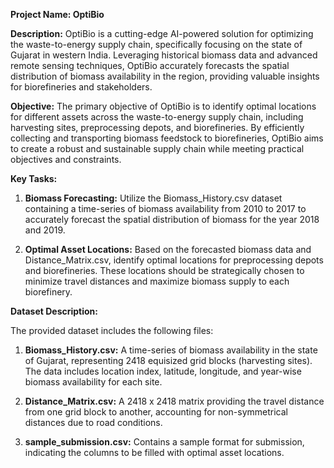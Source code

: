 **Project Name: OptiBio**

**Description:** OptiBio is a cutting-edge AI-powered solution for optimizing the waste-to-energy supply chain, specifically focusing on the state of Gujarat in western India. Leveraging historical biomass data and advanced remote sensing techniques, OptiBio accurately forecasts the spatial distribution of biomass availability in the region, providing valuable insights for biorefineries and stakeholders.

**Objective:** The primary objective of OptiBio is to identify optimal locations for different assets across the waste-to-energy supply chain, including harvesting sites, preprocessing depots, and biorefineries. By efficiently collecting and transporting biomass feedstock to biorefineries, OptiBio aims to create a robust and sustainable supply chain while meeting practical objectives and constraints.

**Key Tasks:**

1. **Biomass Forecasting:** Utilize the Biomass_History.csv dataset containing a time-series of biomass availability from 2010 to 2017 to accurately forecast the spatial distribution of biomass for the year 2018 and 2019.

2. **Optimal Asset Locations:** Based on the forecasted biomass data and Distance_Matrix.csv, identify optimal locations for preprocessing depots and biorefineries. These locations should be strategically chosen to minimize travel distances and maximize biomass supply to each biorefinery.

**Dataset Description:**

The provided dataset includes the following files:

1. **Biomass_History.csv:** A time-series of biomass availability in the state of Gujarat, representing 2418 equisized grid blocks (harvesting sites). The data includes location index, latitude, longitude, and year-wise biomass availability for each site.

2. **Distance_Matrix.csv:** A 2418 x 2418 matrix providing the travel distance from one grid block to another, accounting for non-symmetrical distances due to road conditions.

3. **sample_submission.csv:** Contains a sample format for submission, indicating the columns to be filled with optimal asset locations.
